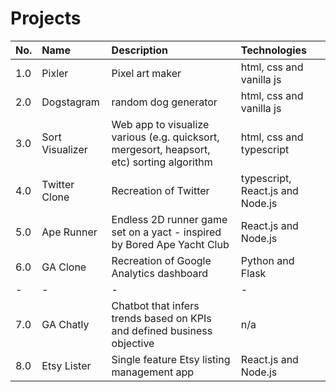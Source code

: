 # Projects

| No. | Name | Description | Technologies |
| :---  | :---  | :---  | :---  |
| 1.0 | Pixler | Pixel art maker | html, css and vanilla js |
| 2.0 | Dogstagram | random dog generator | html, css and vanilla js |
| 3.0 | Sort Visualizer | Web app to visualize various (e.g. quicksort, mergesort, heapsort, etc) sorting algorithm | html, css and typescript |
| 4.0 | Twitter Clone | Recreation of Twitter | typescript, React.js and Node.js |
| 5.0 | Ape Runner | Endless 2D runner game set on a yact - inspired by Bored Ape Yacht Club | React.js and Node.js |
| 6.0 | GA Clone | Recreation of Google Analytics dashboard | Python and Flask
| - | - | - | - |
| 7.0 | GA Chatly | Chatbot that infers trends based on KPIs and defined business objective | n/a
| 8.0 | Etsy Lister | Single feature Etsy listing management app | React.js and Node.js





